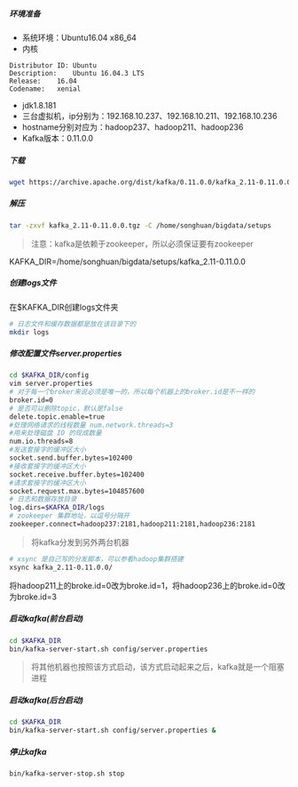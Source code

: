 ##### 环境准备
- 系统环境：Ubuntu16.04 x86_64
- 内核
```
Distributor ID:	Ubuntu
Description:	Ubuntu 16.04.3 LTS
Release:	16.04
Codename:	xenial
```
- jdk1.8.181
- 三台虚拟机，ip分别为：192.168.10.237、192.168.10.211、192.168.10.236
- hostname分别对应为：hadoop237、hadoop211、hadoop236
- Kafka版本：0.11.0.0

##### 下载
```sh
wget https://archive.apache.org/dist/kafka/0.11.0.0/kafka_2.11-0.11.0.0.tgz
```
##### 解压
```sh
tar -zxvf kafka_2.11-0.11.0.0.tgz -C /home/songhuan/bigdata/setups
```
> 注意：kafka是依赖于zookeeper，所以必须保证要有zookeeper

KAFKA_DIR=/home/songhuan/bigdata/setups/kafka_2.11-0.11.0.0
##### 创建logs文件
在$KAFKA_DIR创建logs文件夹
```sh
# 日志文件和缓存数据都是放在该目录下的
mkdir logs
```
##### 修改配置文件server.properties
```sh
cd $KAFKA_DIR/config
vim server.properties
# 对于每一个broker来说必须是唯一的，所以每个机器上的broker.id是不一样的
broker.id=0
# 是否可以删除topic，默认是false
delete.topic.enable=true
#处理网络请求的线程数量 num.network.threads=3
#用来处理磁盘 IO 的现成数量
num.io.threads=8
#发送套接字的缓冲区大小
socket.send.buffer.bytes=102400
#接收套接字的缓冲区大小
socket.receive.buffer.bytes=102400
#请求套接字的缓冲区大小
socket.request.max.bytes=104857600
# 日志和数据存放目录
log.dirs=$KAFKA_DIR/logs
# zookeeper 集群地址，以逗号分隔开
zookeeper.connect=hadoop237:2181,hadoop211:2181,hadoop236:2181
```
> 将kafka分发到另外两台机器

```sh
# xsync 是自己写的分发脚本，可以参看hadoop集群搭建
xsync kafka_2.11-0.11.0.0/
```
将hadoop211上的broke.id=0改为broke.id=1，将hadoop236上的broke.id=0改为broke.id=3

##### 启动kafka(前台启动)
```sh
cd $KAFKA_DIR
bin/kafka-server-start.sh config/server.properties
```
> 将其他机器也按照该方式启动，该方式启动起来之后，kafka就是一个阻塞进程

##### 启动kafka(后台启动)
```sh
cd $KAFKA_DIR
bin/kafka-server-start.sh config/server.properties &
```
##### 停止kafka
```sh
bin/kafka-server-stop.sh stop
```
